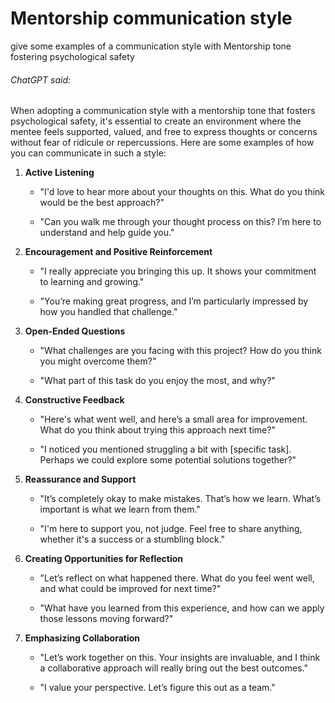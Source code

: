 # Mentorship communication style
give some examples of a communication style with Mentorship tone fostering psychological safety

###### ChatGPT said:

When adopting a communication style with a mentorship tone that fosters psychological safety, it's essential to create an environment where the mentee feels supported, valued, and free to express thoughts or concerns without fear of ridicule or repercussions. Here are some examples of how you can communicate in such a style:

1.  **Active Listening**
    
    *   "I'd love to hear more about your thoughts on this. What do you think would be the best approach?"
        
    *   "Can you walk me through your thought process on this? I’m here to understand and help guide you."
        
2.  **Encouragement and Positive Reinforcement**
    
    *   "I really appreciate you bringing this up. It shows your commitment to learning and growing."
        
    *   "You’re making great progress, and I’m particularly impressed by how you handled that challenge."
        
3.  **Open-Ended Questions**
    
    *   "What challenges are you facing with this project? How do you think you might overcome them?"
        
    *   "What part of this task do you enjoy the most, and why?"
        
4.  **Constructive Feedback**
    
    *   "Here's what went well, and here’s a small area for improvement. What do you think about trying this approach next time?"
        
    *   "I noticed you mentioned struggling a bit with \[specific task\]. Perhaps we could explore some potential solutions together?"
        
5.  **Reassurance and Support**
    
    *   "It’s completely okay to make mistakes. That’s how we learn. What’s important is what we learn from them."
        
    *   "I'm here to support you, not judge. Feel free to share anything, whether it's a success or a stumbling block."
        
6.  **Creating Opportunities for Reflection**
    
    *   "Let’s reflect on what happened there. What do you feel went well, and what could be improved for next time?"
        
    *   "What have you learned from this experience, and how can we apply those lessons moving forward?"
        
7.  **Emphasizing Collaboration**
    
    *   "Let’s work together on this. Your insights are invaluable, and I think a collaborative approach will really bring out the best outcomes."
        
    *   "I value your perspective. Let’s figure this out as a team."
